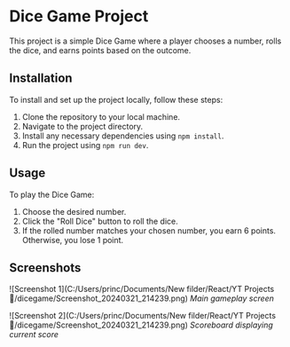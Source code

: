 # Dice Game Project

This project is a simple Dice Game where a player chooses a number, rolls the dice, and earns points based on the outcome.

## Installation

To install and set up the project locally, follow these steps:
1. Clone the repository to your local machine.
2. Navigate to the project directory.
3. Install any necessary dependencies using `npm install`.
4. Run the project using `npm run dev`.

## Usage

To play the Dice Game:
1. Choose the desired number.
2. Click the "Roll Dice" button to roll the dice.
3. If the rolled number matches your chosen number, you earn 6 points. Otherwise, you lose 1 point.

## Screenshots

![Screenshot 1](C:/Users/princ/Documents/New filder/React/YT Projects💪/dicegame/Screenshot_20240321_214239.png)
*Main gameplay screen*

![Screenshot 2](C:/Users/princ/Documents/New filder/React/YT Projects💪/dicegame/Screenshot_20240321_214239.png)
*Scoreboard displaying current score*

